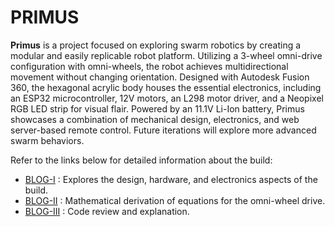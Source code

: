 # PRIMUS
**Primus** is a project focused on exploring swarm robotics by creating a modular and easily replicable robot platform. Utilizing a 3-wheel omni-drive configuration with omni-wheels, the robot achieves multidirectional movement without changing orientation. Designed with Autodesk Fusion 360, the hexagonal acrylic body houses the essential electronics, including an ESP32 microcontroller, 12V motors, an L298 motor driver, and a Neopixel RGB LED strip for visual flair. Powered by an 11.1V Li-Ion battery, Primus showcases a combination of mechanical design, electronics, and web server-based remote control. Future iterations will explore more advanced swarm behaviors.

Refer to the links below for detailed information about the build:
- [BLOG-I](https://seeker316.github.io/2024/04/19/Primus/) : Explores the design, hardware, and electronics aspects of the build.
- [BLOG-II](https://seeker316.github.io/2024/04/19/Primus/) : Mathematical derivation of equations for the omni-wheel drive.
- [BLOG-III](https://seeker316.github.io/2024/04/19/Primus/) : Code review and explanation.

